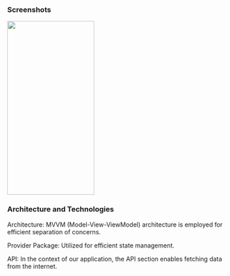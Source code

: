 <h3>Screenshots</h3>


<img src=https://github.com/hasanaltunbay/countries_app_API/assets/132913817/8897b4c4-59b0-4758-a1a8-0b6471201c9e width="200" height="400" />


<h3>Architecture and Technologies</h3>

Architecture: MVVM (Model-View-ViewModel) architecture is employed for efficient separation of concerns.

Provider Package: Utilized for efficient state management.

API: In the context of our application, the API section enables fetching data from the internet.


